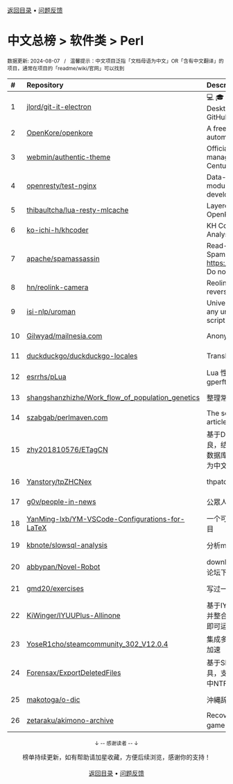 <a href="https://github.com/GrowingGit/GitHub-Chinese-Top-Charts#github中文排行榜">返回目录</a> • <a href="/content/docs/feedback.md">问题反馈</a>

# 中文总榜 > 软件类 > Perl
<sub>数据更新: 2024-08-07&nbsp;&nbsp;&nbsp;/&nbsp;&nbsp;&nbsp;温馨提示：中文项目泛指「文档母语为中文」OR「含有中文翻译」的项目，通常在项目的「readme/wiki/官网」可以找到</sub>

|#|Repository|Description|Stars|Updated|
|:-|:-|:-|:-|:-|
|1|[jlord/git-it-electron](https://github.com/jlord/git-it-electron)|:computer: :mortar_board: Git-it is a (Mac, Win, Linux) Desktop App for Learning Git and GitHub|4643|2024-04-10|
|2|[OpenKore/openkore](https://github.com/OpenKore/openkore)|A free/open source client and automation tool for Ragnarok Online|1259|2024-06-02|
|3|[webmin/authentic-theme](https://github.com/webmin/authentic-theme)|Official theme for the best server management panel of the 21st Century|950|2024-08-04|
|4|[openresty/test-nginx](https://github.com/openresty/test-nginx)|Data-driven test scaffold for Nginx C module and OpenResty Lua library development|437|2024-08-06|
|5|[thibaultcha/lua-resty-mlcache](https://github.com/thibaultcha/lua-resty-mlcache)|Layered caching library for OpenResty|396|2024-02-09|
|6|[ko-ichi-h/khcoder](https://github.com/ko-ichi-h/khcoder)|KH Coder: for Quantitative Content Analysis or Text Mining|309|2024-06-12|
|7|[apache/spamassassin](https://github.com/apache/spamassassin)|Read-only mirror of Apache SpamAssassin. Submit patches to https://bz.apache.org/SpamAssassin/. Do not send pull requests|279|2024-08-06|
|8|[hn/reolink-camera](https://github.com/hn/reolink-camera)|Reolink RLC-410-5MP IP camera reverse engineered technical details|141|2024-02-11|
|9|[isi-nlp/uroman](https://github.com/isi-nlp/uroman)|Universal Romanizer that can convert any unicode script to roman (latin) script|136|2024-07-26|
|10|[Gilwyad/mailnesia.com](https://github.com/Gilwyad/mailnesia.com)|Anonymous Email in Seconds|102|2024-07-26|
|11|[duckduckgo/duckduckgo-locales](https://github.com/duckduckgo/duckduckgo-locales)|Translation files for duckduckgo.com|95|2024-08-06|
|12|[esrrhs/pLua](https://github.com/esrrhs/pLua)|Lua 性能分析工具 Lua profiler tool like gperftools|88|2024-04-23|
|13|[shangshanzhizhe/Work_flow_of_population_genetics](https://github.com/shangshanzhizhe/Work_flow_of_population_genetics)|整理常用的群体遗传学分析流程和脚本|87|2024-05-30|
|14|[szabgab/perlmaven.com](https://github.com/szabgab/perlmaven.com)|The source files of the Perl Maven articles|68|2024-06-14|
|15|[zhy201810576/ETagCN](https://github.com/zhy201810576/ETagCN)|基于Difegue编写的E-Hentai插件进行改良，结合EhTagTranslation项目提供的数据库转换来自E-Hentai上的英文标签为中文标签。|53|2024-06-17|
|16|[Yanstory/tpZHCNex](https://github.com/Yanstory/tpZHCNex)|thpatch zh-hans extra patches (Beta)|18|2024-06-18|
|17|[g0v/people-in-news](https://github.com/g0v/people-in-news)|公眾人物新聞的追蹤|17|2024-05-04|
|18|[YanMing-lxb/YM-VSCode-Configurations-for-LaTeX](https://github.com/YanMing-lxb/YM-VSCode-Configurations-for-LaTeX)|一个可以让你轻松本地部署好LaTeX的项目|8|2024-04-05|
|19|[kbnote/slowsql-analysis](https://github.com/kbnote/slowsql-analysis)|分析mysql的慢查询可视化分析|7|2024-04-16|
|20|[abbypan/Novel-Robot](https://github.com/abbypan/Novel-Robot)|download novel / forum thread, 小说/论坛下载器|5|2024-04-28|
|21|[gmd20/exercises](https://github.com/gmd20/exercises)|写过一些练习或者小工具，小代码片段等|4|2024-05-31|
|22|[KiWinger/IYUUPlus-Allinone](https://github.com/KiWinger/IYUUPlus-Allinone)|基于IYUUPlus-Dev原版，优化安装流程并整合为一体包，无需安装其他任何文件即可运行IYUUPlus。|3|2024-07-14|
|23|[YoseR1cho/steamcommunity_302_V12.0.4](https://github.com/YoseR1cho/steamcommunity_302_V12.0.4)|集成多种功能steam工具箱 支持github加速|2|2024-07-12|
|24|[Forensax/ExportDeletedFiles](https://github.com/Forensax/ExportDeletedFiles)|基于SleuthKit套件的删除文件恢复工具，支持恢复DD、E01、AFF镜像文件中NTFS系统的已删除文件|2|2024-03-05|
|25|[makotoga/o-dic](https://github.com/makotoga/o-dic)|沖縄辞書|2|2024-05-23|
|26|[zetaraku/akimono-archive](https://github.com/zetaraku/akimono-archive)|Recovered source code of the CGI game 商人物語|2|2024-04-29|

<div align="center">
    <p><sub>↓ -- 感谢读者 -- ↓</sub></p>
    榜单持续更新，如有帮助请加星收藏，方便后续浏览，感谢你的支持！
</div>

<br/>

<div align="center"><a href="https://github.com/GrowingGit/GitHub-Chinese-Top-Charts#github中文排行榜">返回目录</a> • <a href="/content/docs/feedback.md">问题反馈</a></div>
